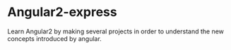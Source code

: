 # Angular2-express
Learn Angular2 by making several projects in order to understand the new concepts introduced by angular.
